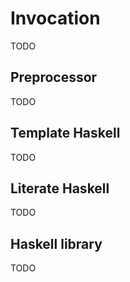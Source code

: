 # Invocation

TODO

## Preprocessor

TODO

## Template Haskell

TODO

## Literate Haskell

TODO

## Haskell library

TODO
